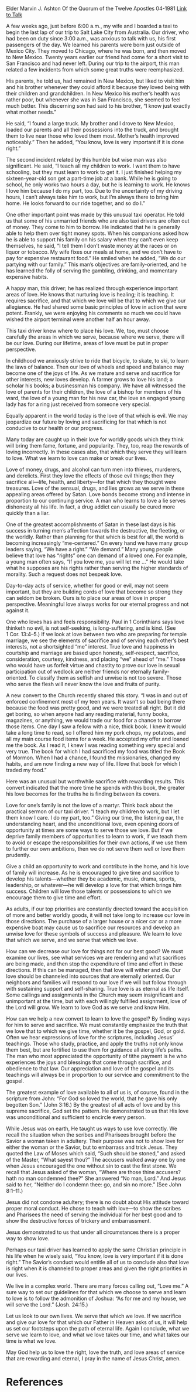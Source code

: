 Elder Marvin J. Ashton
Of the Quorum of the Twelve Apostles
04-1981
[Link to Talk](https://www.churchofjesuschrist.org/study/general-conference/1981/04/we-serve-that-which-we-love?lang=eng)

A few weeks ago, just before 6:00 a.m., my wife and I boarded a taxi to begin the last lap of our trip to Salt Lake City from Australia. Our driver, who had been on duty since 3:00 a.m., was anxious to talk with us, his first passengers of the day. We learned his parents were born just outside of Mexico City. They moved to Chicago, where he was born, and then moved to New Mexico. Twenty years earlier our friend had come for a short visit to San Francisco and had never left. During our trip to the airport, this man related a few incidents from which some great truths were reemphasized.

His parents, he told us, had remained in New Mexico, but liked to visit him and his brother whenever they could afford it because they loved being with their children and grandchildren. In New Mexico his mother’s health was rather poor, but whenever she was in San Francisco, she seemed to feel much better. This discerning son had said to his brother, “I know just exactly what mother needs.”

He said, “I found a large truck. My brother and I drove to New Mexico, loaded our parents and all their possessions into the truck, and brought them to live near those who loved them most. Mother’s health improved noticeably.” Then he added, “You know, love is very important if it is done right.”

The second incident related by this humble but wise man was also significant. He said, “I teach all my children to work. I want them to have schooling, but they must learn to work to get it. I just finished helping my sixteen-year-old son get a part-time job at a bank. While he is going to school, he only works two hours a day, but he is learning to work. He knows I love him because I do my part, too. Due to the uncertainty of my driving hours, I can’t always take him to work, but I’m always there to bring him home. He looks forward to our ride together, and so do I.”

One other important point was made by this unusual taxi operator. He told us that some of his unmarried friends who are also taxi drivers are often out of money. They come to him to borrow. He indicated that he is generally able to help them over tight money spots. When his companions asked how he is able to support his family on his salary when they can’t even keep themselves, he said, “I tell them I don’t waste money at the races or on liquor or tobacco. My wife fixes our meals at home, and we don’t have to pay for expensive restaurant food.” He smiled when he added, “We do our partying with our family.” This man’s objectives are family-oriented, and he has learned the folly of serving the gambling, drinking, and momentary expensive habits.

A happy man, this driver; he has realized through experience important areas of love. He knows that nurturing love is healing; it is teaching. It requires sacrifice, and that which we love will be that to which we give our allegiance. He had shared some basic principles of love in action that were potent. Frankly, we were enjoying his comments so much we could have wished the airport terminal were another half an hour away.

This taxi driver knew where to place his love. We, too, must choose carefully the areas in which we serve, because where we serve, there will be our love. During our lifetime, areas of love must be put in proper perspective.

In childhood we anxiously strive to ride that bicycle, to skate, to ski, to learn the laws of balance. Then our love of wheels and speed and balance may become one of the joys of life. As we mature and serve and sacrifice for other interests, new loves develop. A farmer grows to love his land; a scholar his books; a businessman his company. We have all witnessed the love of parents for their children, the love of a bishop for members of his ward, the love of a young man for his new car, the love an engaged young lady has for a ring just received from someone very special.

Equally apparent in the world today is the love of that which is evil. We may jeopardize our future by loving and sacrificing for that which is not conducive to our health or our progress.

Many today are caught up in their love for worldly goods which they think will bring them fame, fortune, and popularity. They, too, reap the rewards of loving incorrectly. In these cases also, that which they serve they will learn to love. What we learn to love can make or break our lives.

Love of money, drugs, and alcohol can turn men into thieves, murderers, and derelicts. First they love the effects of those evil things; then they sacrifice all—life, health, and liberty—for that which they thought were treasures. Love of the sensual, drugs, and lies grows as we serve in these appealing areas offered by Satan. Love bonds become strong and intense in proportion to our continuing service. A man who learns to love a lie serves dishonesty all his life. In fact, a drug addict can usually be cured more quickly than a liar.

One of the greatest accomplishments of Satan in these last days is his success in turning men’s affection towards the destructive, the fleeting, or the worldly. Rather than planning for that which is best for all, the world is becoming increasingly “me-centered.” On every hand we have many group leaders saying, “We have a right.” “We demand.” Many young people believe that love has “rights” one can demand of a loved one. For example, a young man often says, “If you love me, you will let me …” He would take what he supposes are his rights rather than serving the higher standards of morality. Such a request does not bespeak love.

Day-to-day acts of service, whether for good or evil, may not seem important, but they are building cords of love that become so strong they can seldom be broken. Ours is to place our areas of love in proper perspective. Meaningful love always works for our eternal progress and not against it.

One who loves has and feels responsibility. Paul in 1 Corinthians says love thinketh no evil, is not self-seeking, is long-suffering, and is kind. (See 1 Cor. 13:4–5.) If we look at love between two who are preparing for temple marriage, we see the elements of sacrifice and of serving each other’s best interests, not a shortsighted “me” interest. True love and happiness in courtship and marriage are based upon honesty, self-respect, sacrifice, consideration, courtesy, kindness, and placing “we” ahead of “me.” Those who would have us forfeit virtue and chastity to prove our love in sexual participation out of wedlock are neither friends nor eternally family-oriented. To classify them as selfish and unwise is not too severe. Those who serve the flesh will never know the love and fruits of purity.

A new convert to the Church recently shared this story. “I was in and out of enforced confinement most of my teen years. It wasn’t so bad being there because the food was pretty good, and we were treated all right. But it did get boring, so when anyone had any reading material, funny books, magazines, or anything, we would trade our food for a chance to borrow those items. One day I saw a fellow with a nice, thick book. I knew it would take a long time to read, so I offered him my pork chops, my potatoes, and all my main course food items for a week. He accepted my offer and loaned me the book. As I read it, I knew I was reading something very special and very true. The book for which I had sacrificed my food was titled the Book of Mormon. When I had a chance, I found the missionaries, changed my habits, and am now finding a new way of life. I love that book for which I traded my food.”

Here was an unusual but worthwhile sacrifice with rewarding results. This convert indicated that the more time he spends with this book, the greater his love becomes for the truths he is finding between its covers.

Love for one’s family is not the love of a martyr. Think back about the practical sermon of our taxi driver. “I teach my children to work, but I let them know I care. I do my part, too.” Giving our time, the listening ear, the understanding heart, and the unconditional love, even opening doors of opportunity at times are some ways to serve those we love. But if we deprive family members of opportunities to learn to work, if we teach them to avoid or escape the responsibilities for their own actions, if we use them to further our own ambitions, then we do not serve them well or love them prudently.

Give a child an opportunity to work and contribute in the home, and his love of family will increase. As he is encouraged to give time and sacrifice to develop his talents—whether they be academic, music, drama, sports, leadership, or whatever—he will develop a love for that which brings him success. Children will love those talents or possessions to which we encourage them to give time and effort.

As adults, if our top priorities are constantly directed toward the acquisition of more and better worldly goods, it will not take long to increase our love in those directions. The purchase of a larger house or a nicer car or a more expensive boat may cause us to sacrifice our resources and develop an unwise love for these symbols of success and pleasure. We learn to love that which we serve, and we serve that which we love.

How can we decrease our love for things not for our best good? We must examine our lives, see what services we are rendering and what sacrifices are being made, and then stop the expenditure of time and effort in these directions. If this can be managed, then that love will wither and die. Our love should be channeled into sources that are eternally oriented. Our neighbors and families will respond to our love if we will but follow through with sustaining support and self-sharing. True love is as eternal as life itself. Some callings and assignments in the Church may seem insignificant and unimportant at the time, but with each willingly fulfilled assignment, love of the Lord will grow. We learn to love God as we serve and know Him.

How can we help a new convert to learn to love the gospel? By finding ways for him to serve and sacrifice. We must constantly emphasize the truth that we love that to which we give time, whether it be the gospel, God, or gold. Often we hear expressions of love for the scriptures, including Jesus’ teachings. Those who study, practice, and apply the truths not only know them best, but are fortified to use them for guidance all along life’s paths. The man who most appreciated the opportunity of tithe payment is he who experiences the joys and blessings that come through sacrifice, and obedience to that law. Our appreciation and love of the gospel and its teachings will always be in proportion to our service and commitment to the gospel.

The greatest example of love available to all of us is, of course, found in the scripture from John: “For God so loved the world, that he gave his only begotten Son.” (John 3:16.) By the greatest of all acts of love and by this supreme sacrifice, God set the pattern. He demonstrated to us that His love was unconditional and sufficient to encircle every person.

While Jesus was on earth, He taught us ways to use love correctly. We recall the situation when the scribes and Pharisees brought before the Savior a woman taken in adultery. Their purpose was not to show love for either the woman or the Savior, but to embarrass and trick Jesus. They quoted the Law of Moses which said, “Such should be stoned,” and asked of the Master, “What sayest thou?” The accusers walked away one by one when Jesus encouraged the one without sin to cast the first stone. We recall that Jesus asked of the woman, “Where are those thine accusers? hath no man condemned thee?” She answered “No man, Lord.” And Jesus said to her, “Neither do I condemn thee: go, and sin no more.” (See John 8:1–11.)

Jesus did not condone adultery; there is no doubt about His attitude toward proper moral conduct. He chose to teach with love—to show the scribes and Pharisees the need of serving the individual for her best good and to show the destructive forces of trickery and embarrassment.

Jesus demonstrated to us that under all circumstances there is a proper way to show love.

Perhaps our taxi driver has learned to apply the same Christian principle in his life when he wisely said, “You know, love is very important if it is done right.” The Savior’s conduct would entitle all of us to conclude also that love is right when it is channeled to proper areas and given the right priorities in our lives.

We live in a complex world. There are many forces calling out, “Love me.” A sure way to set our guidelines for that which we choose to serve and learn to love is to follow the admonition of Joshua: “As for me and my house, we will serve the Lord.” (Josh. 24:15.)

Let us look to our own lives. We serve that which we love. If we sacrifice and give our love for that which our Father in Heaven asks of us, it will help us set our footsteps upon the path of eternal life. Again I conclude, what we serve we learn to love, and what we love takes our time, and what takes our time is what we love.

May God help us to love the right, love the truth, and love areas of service that are rewarding and eternal, I pray in the name of Jesus Christ, amen.

# References
